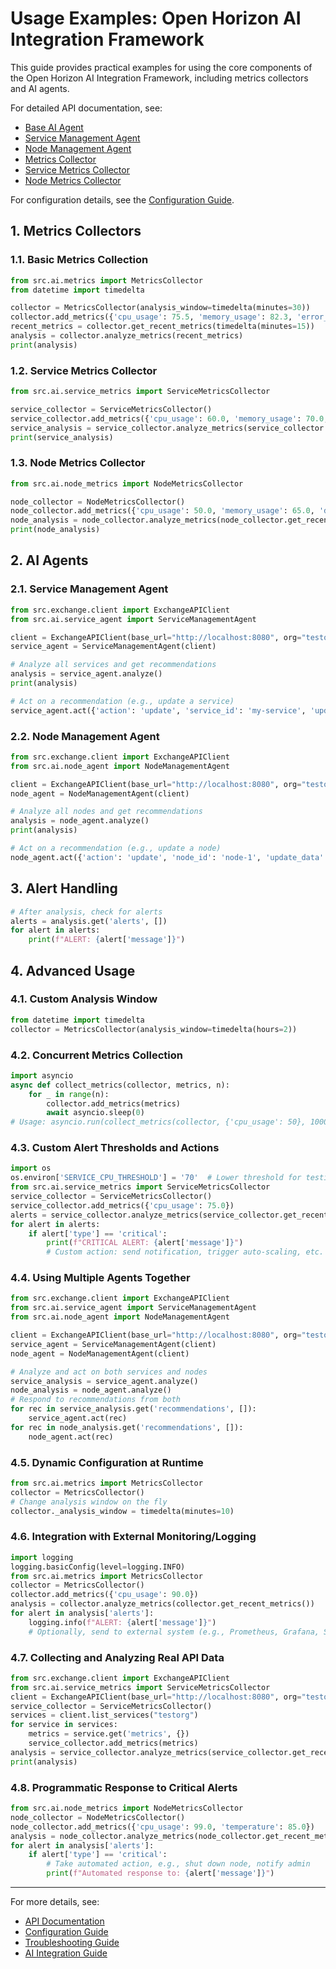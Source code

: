 # Usage Examples: Open Horizon AI Integration Framework

This guide provides practical examples for using the core components of the Open Horizon AI Integration Framework, including metrics collectors and AI agents.

For detailed API documentation, see:
- [Base AI Agent](api/base_agent.md)
- [Service Management Agent](api/service_agent.md)
- [Node Management Agent](api/node_agent.md)
- [Metrics Collector](api/metrics_collector.md)
- [Service Metrics Collector](api/service_metrics_collector.md)
- [Node Metrics Collector](api/node_metrics_collector.md)

For configuration details, see the [Configuration Guide](configuration_guide.md).

## 1. Metrics Collectors

### 1.1. Basic Metrics Collection
```python
from src.ai.metrics import MetricsCollector
from datetime import timedelta

collector = MetricsCollector(analysis_window=timedelta(minutes=30))
collector.add_metrics({'cpu_usage': 75.5, 'memory_usage': 82.3, 'error_rate': 0.02})
recent_metrics = collector.get_recent_metrics(timedelta(minutes=15))
analysis = collector.analyze_metrics(recent_metrics)
print(analysis)
```

### 1.2. Service Metrics Collector
```python
from src.ai.service_metrics import ServiceMetricsCollector

service_collector = ServiceMetricsCollector()
service_collector.add_metrics({'cpu_usage': 60.0, 'memory_usage': 70.0, 'error_rate': 0.01, 'response_time': 200})
service_analysis = service_collector.analyze_metrics(service_collector.get_recent_metrics())
print(service_analysis)
```

### 1.3. Node Metrics Collector
```python
from src.ai.node_metrics import NodeMetricsCollector

node_collector = NodeMetricsCollector()
node_collector.add_metrics({'cpu_usage': 50.0, 'memory_usage': 65.0, 'disk_usage': 80.0, 'temperature': 70.0})
node_analysis = node_collector.analyze_metrics(node_collector.get_recent_metrics())
print(node_analysis)
```

## 2. AI Agents

### 2.1. Service Management Agent
```python
from src.exchange.client import ExchangeAPIClient
from src.ai.service_agent import ServiceManagementAgent

client = ExchangeAPIClient(base_url="http://localhost:8080", org="testorg", username="user", password="pass")
service_agent = ServiceManagementAgent(client)

# Analyze all services and get recommendations
analysis = service_agent.analyze()
print(analysis)

# Act on a recommendation (e.g., update a service)
service_agent.act({'action': 'update', 'service_id': 'my-service', 'update_data': {"version": "2.0.0"}})
```

### 2.2. Node Management Agent
```python
from src.exchange.client import ExchangeAPIClient
from src.ai.node_agent import NodeManagementAgent

client = ExchangeAPIClient(base_url="http://localhost:8080", org="testorg", username="user", password="pass")
node_agent = NodeManagementAgent(client)

# Analyze all nodes and get recommendations
analysis = node_agent.analyze()
print(analysis)

# Act on a recommendation (e.g., update a node)
node_agent.act({'action': 'update', 'node_id': 'node-1', 'update_data': {"name": "new-node-name"}})
```

## 3. Alert Handling

```python
# After analysis, check for alerts
alerts = analysis.get('alerts', [])
for alert in alerts:
    print(f"ALERT: {alert['message']}")
```

## 4. Advanced Usage

### 4.1. Custom Analysis Window
```python
from datetime import timedelta
collector = MetricsCollector(analysis_window=timedelta(hours=2))
```

### 4.2. Concurrent Metrics Collection
```python
import asyncio
async def collect_metrics(collector, metrics, n):
    for _ in range(n):
        collector.add_metrics(metrics)
        await asyncio.sleep(0)
# Usage: asyncio.run(collect_metrics(collector, {'cpu_usage': 50}, 1000))
```

### 4.3. Custom Alert Thresholds and Actions
```python
import os
os.environ['SERVICE_CPU_THRESHOLD'] = '70'  # Lower threshold for testing
from src.ai.service_metrics import ServiceMetricsCollector
service_collector = ServiceMetricsCollector()
service_collector.add_metrics({'cpu_usage': 75.0})
alerts = service_collector.analyze_metrics(service_collector.get_recent_metrics())['alerts']
for alert in alerts:
    if alert['type'] == 'critical':
        print(f"CRITICAL ALERT: {alert['message']}")
        # Custom action: send notification, trigger auto-scaling, etc.
```

### 4.4. Using Multiple Agents Together
```python
from src.exchange.client import ExchangeAPIClient
from src.ai.service_agent import ServiceManagementAgent
from src.ai.node_agent import NodeManagementAgent

client = ExchangeAPIClient(base_url="http://localhost:8080", org="testorg", username="user", password="pass")
service_agent = ServiceManagementAgent(client)
node_agent = NodeManagementAgent(client)

# Analyze and act on both services and nodes
service_analysis = service_agent.analyze()
node_analysis = node_agent.analyze()
# Respond to recommendations from both
for rec in service_analysis.get('recommendations', []):
    service_agent.act(rec)
for rec in node_analysis.get('recommendations', []):
    node_agent.act(rec)
```

### 4.5. Dynamic Configuration at Runtime
```python
from src.ai.metrics import MetricsCollector
collector = MetricsCollector()
# Change analysis window on the fly
collector._analysis_window = timedelta(minutes=10)
```

### 4.6. Integration with External Monitoring/Logging
```python
import logging
logging.basicConfig(level=logging.INFO)
from src.ai.metrics import MetricsCollector
collector = MetricsCollector()
collector.add_metrics({'cpu_usage': 90.0})
analysis = collector.analyze_metrics(collector.get_recent_metrics())
for alert in analysis['alerts']:
    logging.info(f"ALERT: {alert['message']}")
    # Optionally, send to external system (e.g., Prometheus, Grafana, Slack)
```

### 4.7. Collecting and Analyzing Real API Data
```python
from src.exchange.client import ExchangeAPIClient
from src.ai.service_metrics import ServiceMetricsCollector
client = ExchangeAPIClient(base_url="http://localhost:8080", org="testorg", username="user", password="pass")
service_collector = ServiceMetricsCollector()
services = client.list_services("testorg")
for service in services:
    metrics = service.get('metrics', {})
    service_collector.add_metrics(metrics)
analysis = service_collector.analyze_metrics(service_collector.get_recent_metrics())
print(analysis)
```

### 4.8. Programmatic Response to Critical Alerts
```python
from src.ai.node_metrics import NodeMetricsCollector
node_collector = NodeMetricsCollector()
node_collector.add_metrics({'cpu_usage': 99.0, 'temperature': 85.0})
analysis = node_collector.analyze_metrics(node_collector.get_recent_metrics())
for alert in analysis['alerts']:
    if alert['type'] == 'critical':
        # Take automated action, e.g., shut down node, notify admin
        print(f"Automated response to: {alert['message']}")
```

---
For more details, see:
- [API Documentation](api/)
- [Configuration Guide](configuration_guide.md)
- [Troubleshooting Guide](troubleshooting_guide.md)
- [AI Integration Guide](ai_integration_guide.md) 